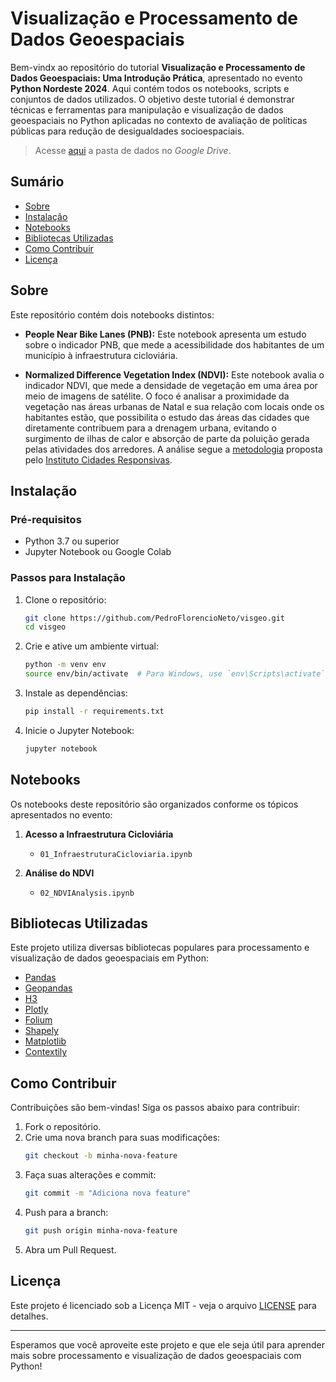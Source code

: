 # Visualização e Processamento de Dados Geoespaciais

Bem-vindx ao repositório do tutorial **Visualização e Processamento de Dados Geoespaciais: Uma Introdução Prática**, apresentado no evento **Python Nordeste 2024**. Aqui contém todos os notebooks, scripts e conjuntos de dados utilizados. O objetivo deste tutorial é demonstrar técnicas e ferramentas para manipulação e visualização de dados geoespaciais no Python aplicadas no contexto de avaliação de políticas públicas para redução de desigualdades socioespaciais.

> Acesse [aqui](https://drive.google.com/drive/folders/1Ac-fpV8r78gc6IKm8JfORZNNZJegiKSt?usp=drive_link) a pasta de dados no *Google Drive*.

## Sumário

- [Sobre](#sobre)
- [Instalação](#instalação)
- [Notebooks](#notebooks)
- [Bibliotecas Utilizadas](#bibliotecas-utilizadas)
- [Como Contribuir](#como-contribuir)
- [Licença](#licença)

## Sobre

Este repositório contém dois notebooks distintos:

- **People Near Bike Lanes (PNB):** Este notebook apresenta um estudo sobre o indicador PNB, que mede a acessibilidade dos habitantes de um município à infraestrutura cicloviária.

- **Normalized Difference Vegetation Index (NDVI):** Este notebook avalia o indicador NDVI, que mede a densidade de vegetação em uma área por meio de imagens de satélite. O foco é analisar a proximidade da vegetação nas áreas urbanas de Natal e sua relação com locais onde os habitantes estão, que possibilita o estudo das áreas das cidades que diretamente contribuem para a drenagem urbana, evitando o surgimento de ilhas de calor e absorção de parte da poluição gerada pelas atividades dos arredores. A análise segue a [metodologia](https://observatorio.responsivecities.com/?indicador=meio-ambiente) proposta pelo [Instituto Cidades Responsivas](https://www.responsivecities.com/).

## Instalação

### Pré-requisitos

- Python 3.7 ou superior
- Jupyter Notebook ou Google Colab

### Passos para Instalação

1. Clone o repositório:

    ```bash
    git clone https://github.com/PedroFlorencioNeto/visgeo.git
    cd visgeo
    ```

2. Crie e ative um ambiente virtual:

    ```bash
    python -m venv env
    source env/bin/activate  # Para Windows, use `env\Scripts\activate`
    ```

3. Instale as dependências:

    ```bash
    pip install -r requirements.txt
    ```

4. Inicie o Jupyter Notebook:

    ```bash
    jupyter notebook
    ```

## Notebooks

Os notebooks deste repositório são organizados conforme os tópicos apresentados no evento:

1. **Acesso a Infraestrutura Cicloviária**
    - `01_InfraestruturaCicloviaria.ipynb`

2. **Análise do NDVI**
    - `02_NDVIAnalysis.ipynb`

## Bibliotecas Utilizadas

Este projeto utiliza diversas bibliotecas populares para processamento e visualização de dados geoespaciais em Python:

- [Pandas](https://pandas.pydata.org/)
- [Geopandas](https://geopandas.org/)
- [H3](https://h3geo.org/)
- [Plotly](https://plotly.com/)
- [Folium](https://python-visualization.github.io/folium/)
- [Shapely](https://shapely.readthedocs.io/)
- [Matplotlib](https://matplotlib.org/)
- [Contextily](https://contextily.readthedocs.io/en/latest/)

## Como Contribuir

Contribuições são bem-vindas! Siga os passos abaixo para contribuir:

1. Fork o repositório.
2. Crie uma nova branch para suas modificações:
    ```bash
    git checkout -b minha-nova-feature
    ```
3. Faça suas alterações e commit:
    ```bash
    git commit -m "Adiciona nova feature"
    ```
4. Push para a branch:
    ```bash
    git push origin minha-nova-feature
    ```
5. Abra um Pull Request.

## Licença

Este projeto é licenciado sob a Licença MIT - veja o arquivo [LICENSE](LICENSE) para detalhes.

---

Esperamos que você aproveite este projeto e que ele seja útil para aprender mais sobre processamento e visualização de dados geoespaciais com Python!

